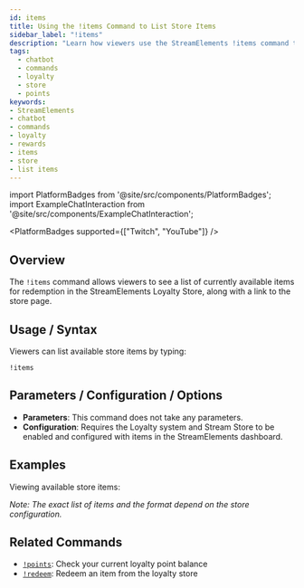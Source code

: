 ```yaml
---
id: items
title: Using the !items Command to List Store Items
sidebar_label: "!items"
description: "Learn how viewers use the StreamElements !items command to see available redeemable rewards in the loyalty store directly in chat."
tags:
  - chatbot
  - commands
  - loyalty
  - store
  - points
keywords:
- StreamElements
- chatbot
- commands
- loyalty
- rewards
- items
- store
- list items
---
```


import PlatformBadges from '@site/src/components/PlatformBadges';
import ExampleChatInteraction from '@site/src/components/ExampleChatInteraction';

<PlatformBadges supported={["Twitch", "YouTube"]} />

## Overview

The `!items` command allows viewers to see a list of currently available items for redemption in the StreamElements Loyalty Store, along with a link to the store page.

## Usage / Syntax

Viewers can list available store items by typing:

```
!items
```

## Parameters / Configuration / Options

- **Parameters**: This command does not take any parameters.
- **Configuration**: Requires the Loyalty system and Stream Store to be enabled and configured with items in the StreamElements dashboard.

## Examples

Viewing available store items:

<ExampleChatInteraction
  inputPersona="viewer"
  inputMessage="!items"
  outputMessage="Available items are: Sound Alert, VIP for a Day, Skip Song Request, Custom Emote | Store Link: https://streamelements.com/[ChannelName]/store"
/>

*Note: The exact list of items and the format depend on the store configuration.*

## Related Commands

- [`!points`](points.md): Check your current loyalty point balance
- [`!redeem`](redeem.md): Redeem an item from the loyalty store
